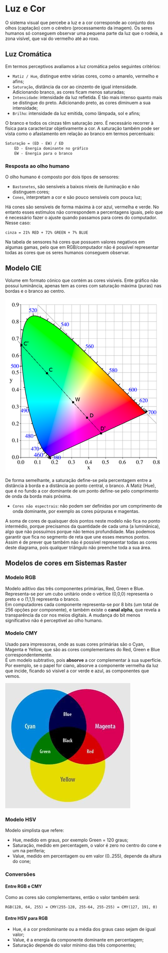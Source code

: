 # Luz e Cor

O sistema visual que percebe a luz e a cor corresponde ao conjunto dos olhos (captação) com o cérebro (processamento da imagem). Os seres humanos só conseguem observar uma pequena parte da luz que o rodeia, a zona visível, que vai do vermelho até ao roxo.

## Luz Cromática

Em termos perceptivos avaliamos a luz cromática pelos seguintes critérios:
- `Matiz / Hue`, distingue entre várias cores, como o amarelo, vermelho e afins;
- `Saturação`, distância da cor ao cinzento de igual intensidade. Adicionando branco, as cores ficam menos saturadas;
- `Intensidade`: intensidade da luz refletida. É tão mais intenso quanto mais se distingue do preto. Adicionando preto, as cores diminuem a sua intensidade;
- `Brilho`: intensidade da luz emitida, como lâmpada, sol e afins;

O branco e todos os cinzas têm saturação zero. É necessário recorrer à física para caracterizar objetivamente a cor. A saturação também pode ser vista como o afastamento em relação ao branco em termos percentuais:

```note
Saturação = (ED - EW) / ED
    ED - Energia dominante no gráfico
    EW - Energia para o branco
```

### Resposta ao olho humano

O olho humano é composto por dois tipos de sensores:
- `Bastonetes`, são sensíveis a baixos níveis de iluminação e não distinguem cores;
- `Cones`, interpretam a cor e são pouco sensíveis com pouca luz;

Há cones são sensíveis de forma máxima à cor azul, vermelha e verde. No entanto esses estímulos não correspondem a percentagens iguais, pelo que é necessário fazer o ajuste quando passamos para cores do computador. Nesse caso:

```note
cinza = 21% RED + 72% GREEN + 7% BLUE
```

Na tabela de sensores há cores que possuem valores negativos em algumas gamas, pelo que em RGB/computador não é possível representar todas as cores que os seres humanos conseguem observar.

## Modelo CIE

Volume em formato cónico que contém as cores visíveis. Ente gráfico não possui luminância, apenas tem as cores com saturação máxima (puras) nas bordas e o branco ao centro.

![CIE](../Images/CIE.png)

De forma semelhante, a saturação define-se pela percentagem entre a distância à borda e a distância ao ponto central, o branco. A Matiz (Hue), que é no fundo a cor dominante de um ponto define-se pelo comprimento de onda da borda mais próxima.

- `Cores não espectrais`: não podem ser definidas por um comprimento de onda dominante, por exemplo as cores púrpuras e magentas.

A soma de cores de quaisquer dois pontos neste modelo não fica no ponto intermédio, porque precisamos da quantidade de cada uma (a luminânica), algo que não possuímos porque não temos profundidade. Mas podemos garantir que fica no segmento de reta que une esses mesmos pontos. <br>
Assim é de prever que também não é possível representar todas as cores deste diagrama, pois qualquer triângulo não preenche toda a sua área.

## Modelos de cores em Sistemas Raster

### Modelo RGB

Modelo aditivo das três componentes primárias, Red, Green e Blue. Representa-se por um cubo unitário onde o vértice (0,0,0) representa o preto e o (1,1,1) representa o branco.<br>
Em computadores cada componente representa-se por 8 bits (um total de 256 opções por componente), e também existe o **canal alpha**, que revela a transparência da cor nos meios digitais. A mudança do bit menos significativo não é perceptível ao olho humano.

### Modelo CMY

Usado para impressoras, onde as suas cores primárias são o Cyan, Magenta e Yellow, que são as cores complementares do Red, Green e Blue correspondentemente.<br>
É um modelo subtrativo, pois **absorve** a cor complementar à sua superfície. Por exemplo, se o papel for ciano, absorve a componente vermelha da luz que incide, ficando só visível a cor verde e azul, as componentes que vemos.

![CMY](../Images/CMY.png)

### Modelo HSV

Modelo simplista que refere:
- Hue, medido em graus, por exemplo Green = 120 graus;
- Saturação, medido em percentagem, o valor é zero no centro do cone e um na periferia;
- Value, medido em percentagem ou em valor (0..255), depende da altura do cone;

### Conversões

#### Entre RGB e CMY

Como as cores são complementares, então o valor também será:

```note
RGB(128, 64, 255) = CMY(255-128, 255-64, 255-255) = CMY(127, 191, 0)
```

#### Entre HSV para RGB

- Hue, é a cor predominante ou a média dos graus caso sejam de igual valor;
- Value, é a energia da componente dominante em percentagem;
- Saturação depende do valor mínimo das três componentes;